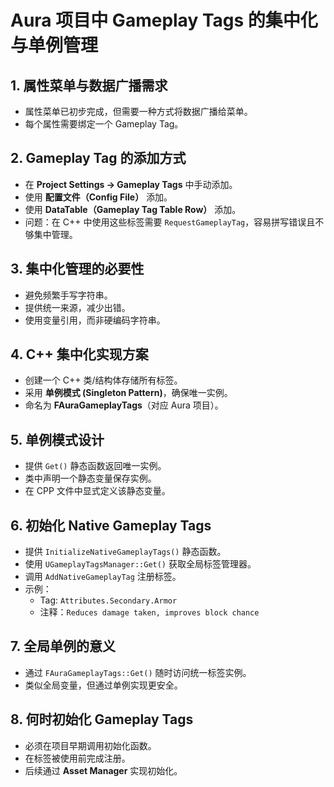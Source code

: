 # Aura 项目中 Gameplay Tags 的集中化与单例管理

## 1. 属性菜单与数据广播需求
- 属性菜单已初步完成，但需要一种方式将数据广播给菜单。  
- 每个属性需要绑定一个 Gameplay Tag。  

## 2. Gameplay Tag 的添加方式
- 在 **Project Settings → Gameplay Tags** 中手动添加。  
- 使用 **配置文件（Config File）** 添加。  
- 使用 **DataTable（Gameplay Tag Table Row）** 添加。  
- 问题：在 C++ 中使用这些标签需要 `RequestGameplayTag`，容易拼写错误且不够集中管理。  

## 3. 集中化管理的必要性
- 避免频繁手写字符串。  
- 提供统一来源，减少出错。  
- 使用变量引用，而非硬编码字符串。  

## 4. C++ 集中化实现方案
- 创建一个 C++ 类/结构体存储所有标签。  
- 采用 **单例模式 (Singleton Pattern)**，确保唯一实例。  
- 命名为 **FAuraGameplayTags**（对应 Aura 项目）。  

## 5. 单例模式设计
- 提供 `Get()` 静态函数返回唯一实例。  
- 类中声明一个静态变量保存实例。  
- 在 CPP 文件中显式定义该静态变量。  

## 6. 初始化 Native Gameplay Tags
- 提供 `InitializeNativeGameplayTags()` 静态函数。  
- 使用 `UGameplayTagsManager::Get()` 获取全局标签管理器。  
- 调用 `AddNativeGameplayTag` 注册标签。  
- 示例：  
  - Tag: `Attributes.Secondary.Armor`  
  - 注释：`Reduces damage taken, improves block chance`  

## 7. 全局单例的意义
- 通过 `FAuraGameplayTags::Get()` 随时访问统一标签实例。  
- 类似全局变量，但通过单例实现更安全。  

## 8. 何时初始化 Gameplay Tags
- 必须在项目早期调用初始化函数。  
- 在标签被使用前完成注册。  
- 后续通过 **Asset Manager** 实现初始化。  